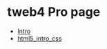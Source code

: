 # tweb4 Pro page 

<ul>
<li><a href="intro_to_html/index.html" target="_blank">Intro</a></li>
<li><a href="html5_intro_to_css/index.html" target="_blank">html5_intro_css</a></li>
</ul>
